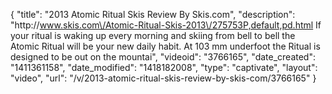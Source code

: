 {
    "title": "2013 Atomic Ritual Skis Review By Skis.com",
    "description": "http:\/\/www.skis.com\/Atomic-Ritual-Skis-2013\/275753P,default,pd.html  If your ritual is waking up every morning and skiing from bell to bell the Atomic Ritual will be your new daily habit. At 103 mm underfoot the Ritual is designed to be out on the mountai",
    "videoid": "3766165",
    "date_created": "1411361158",
    "date_modified": "1418182008",
    "type": "captivate",
    "layout": "video",
    "url": "\/v\/2013-atomic-ritual-skis-review-by-skis-com\/3766165"
}